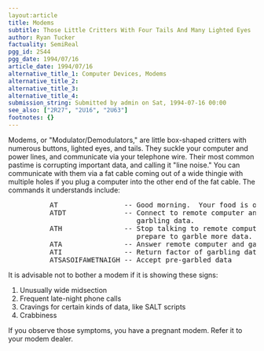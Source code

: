 ```yaml
---
layout:article
title: Modems
subtitle: Those Little Critters With Four Tails And Many Lighted Eyes
author: Ryan Tucker
factuality: SemiReal
pgg_id: 2S44
pgg_date: 1994/07/16
article_date: 1994/07/16
alternative_title_1: Computer Devices, Modems
alternative_title_2: 
alternative_title_3: 
alternative_title_4: 
submission_string: Submitted by admin on Sat, 1994-07-16 00:00
see_also: ["2R27", "2U16", "2U63"]
footnotes: {}
---
```

<div>
<p>Modems, or "Modulator/Demodulators," are little box-shaped critters with numerous buttons, lighted eyes, and tails. They suckle your computer and power lines, and communicate via your telephone wire. Their most common pastime is corrupting important data, and calling it "line noise." You can communicate with them via a fat cable coming out of a wide thingie with multiple holes if you plug a computer into the other end of the fat cable. The commands it understands include:</p>
<pre>
          AT                -- Good morning.  Your food is on it's way.
          ATDT              -- Connect to remote computer and start
                               garbling data.
          ATH               -- Stop talking to remote computer, and
                               prepare to garble more data.
          ATA               -- Answer remote computer and garble data.
          ATI               -- Return factor of garbling data.
          ATSASOIFAWETNAIGH -- Accept pre-garbled data
</pre>
<p>It is advisable not to bother a modem if it is showing these signs:</p>
<ol>
<li value="1">Unusually wide midsection</li>
<li value="2">Frequent late-night phone calls</li>
<li value="3">Cravings for certain kinds of data, like SALT scripts</li>
<li value="4">Crabbiness</li>
</ol>
<p>If you observe those symptoms, you have a pregnant modem. Refer it to your modem dealer.</p>
</div>
